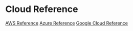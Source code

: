 # Cloud Reference

[AWS Reference](/cloud/aws/README.mda)
[Azure Reference](azure/README.md)
[Google Cloud Reference](googlecloud/README.md)
